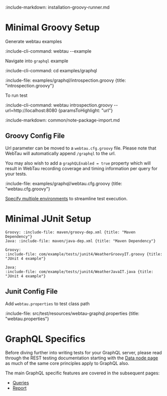 :include-markdown: installation-groovy-runner.md

# Minimal Groovy Setup

Generate webtau examples 

:include-cli-command: webtau --example

Navigate into `graphql` example

:include-cli-command: cd examples/graphql

:include-file: examples/graphql/introspection.groovy {title: "introspection.groovy"}

To run test

:include-cli-command: webtau introspection.groovy --url=http://localhost:8080 {paramsToHighlight: "url"}

:include-markdown: common/note-package-import.md

## Groovy Config File

Url parameter can be moved to a `webtau.cfg.groovy` file.  Please note that WebTau will automatically append `/graphql` to the url.

You may also wish to add a `graphQLEnabled = true` property which will result in WebTau recording coverage and timing information
per query for your tests.

:include-file: examples/graphql/webtau.cfg.groovy {title: "webtau.cfg.groovy"}

[Specify multiple environments](configuration/environments) to streamline test execution.

# Minimal JUnit Setup

```tabs
Groovy: :include-file: maven/groovy-dep.xml {title: "Maven Dependency"}
Java: :include-file: maven/java-dep.xml {title: "Maven Dependency"}
```

```tabs
Groovy:
:include-file: com/example/tests/junit4/WeatherGroovyIT.groovy {title: "JUnit 4 example"}
 
Java:
:include-file: com/example/tests/junit4/WeatherJavaIT.java {title: "JUnit 4 example"}
```

## Junit Config File

Add `webtau.properties` to test class path

:include-file: src/test/resources/webtau-graphql.properties {title: "webtau.properties"}

# GraphQL Specifics

Before diving further into writing tests for your GraphQL server, please read through the REST testing documentation
starting with the [Data node page](REST/data-node) as much of the same core principles apply to GraphQL also.

The main GraphQL specific features are covered in the subsequent pages:
* [Queries](GraphQL/queries)
* [Report](GraphQL/report)
